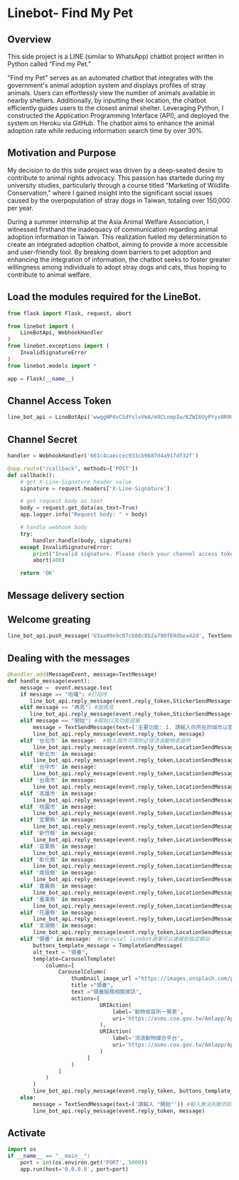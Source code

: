 # Linebot- Find My Pet

## Overview
This side project is a LINE (similar to WhatsApp) chatbot project written in Python called “Find my Pet.” 

"Find my Pet" serves as an automated chatbot that integrates with the government's animal adoption system and displays profiles of stray animals. Users can effortlessly view the number of animals available in nearby shelters. Additionally, by inputting their location, the chatbot efficiently guides users to the closest animal shelter. Leveraging Python, I constructed the Application Programming Interface (API), and deployed the system on Heroku via GitHub. The chatbot aims to  enhance the animal adoption rate while reducing information search time by over 30%.

## Motivation and Purpose
My decision to do this side project was driven by a deep-seated desire to contribute to animal rights advocacy. This passion has startede during my university studies, particularly through a course titled "Marketing of Wildlife Conservation," where I gained insight into the significant social issues caused by the overpopulation of stray dogs in Taiwan, totaling over 150,000 per year.

During a summer internship at the Asia Animal Welfare Association, I witnessed firsthand the inadequacy of communication regarding animal adoption information in Taiwan. This realization fueled my determination to create an integrated adoption chatbot, aiming to provide a more accessible and user-friendly tool. By breaking down barriers to pet adoption and enhancing the integration of information, the chatbot seeks to foster greater willingness among individuals to adopt stray dogs and cats, thus hoping to contribute to animal welfare.


## Load the modules required for the LineBot.

```python
from flask import Flask, request, abort
```

```python
from linebot import (
    LineBotApi, WebhookHandler
)
from linebot.exceptions import (
    InvalidSignatureError
)
from linebot.models import *
```

```python
app = Flask(__name__)
```

## Channel Access Token
```python
line_bot_api = LineBotApi('wwqgHPdvCSdYslvVmA/m9CLnmpIw/KZWI6UyPYyx8R9GryRTVPVV77tfot2oKvdLl/ZERWdk21UNzUXAYvVx1JlKU8nfZYjw/e280Gw8KyjpVzym4/CkhZ/2hnNQ/dNXnL2wLAbaTzbIFn6AbAdjsQdB04t89/1O/w1cDnyilFU=')
```
## Channel Secret
```python
handler = WebhookHandler('661c4caeccec933cb9687d4a917df32f')
```
```python
@app.route("/callback", methods=['POST'])
def callback():
    # get X-Line-Signature header value
    signature = request.headers['X-Line-Signature']

    # get request body as text
    body = request.get_data(as_text=True)
    app.logger.info("Request body: " + body)

    # handle webhook body
    try:
        handler.handle(body, signature)
    except InvalidSignatureError:
        print("Invalid signature. Please check your channel access token/channel secret.")
        abort(400)

    return 'OK'
```

## Message delivery section
## Welcome greating 
```python
line_bot_api.push_message('U3aa09e9c07cb88c8b2a790f69dbea42d', TextSendMessage(text='歡迎來到Find My Pet!請輸入"開始"'))
```

## Dealing with the messages
```python
@handler.add(MessageEvent, message=TextMessage)
def handle_message(event):
    message =  event.message.text
    if message == "哈囉": #打招呼
       line_bot_api.reply_message(event.reply_token,StickerSendMessage(package_id=789, sticker_id=10857))
    elif message == "再見": #說再見
       line_bot_api.reply_message(event.reply_token,StickerSendMessage(package_id=789, sticker_id=10871))
    elif message == "開始": #開始以及功能選單
        message = TextSendMessage(text=('主要功能: 1. 請輸入你所在的城市以查詢最近的動物收容所 EX:台北市 2. 請輸入“領養”來獲得更多資訊'))
        line_bot_api.reply_message(event.reply_token, message)
    elif '台北市' in message:  #輸入城市可得附近得流浪動物收容所
        line_bot_api.reply_message(event.reply_token,LocationSendMessage(title='臺北市動物之家', address='臺北市', latitude=25.063149585995905, longitude=121.60929481112795))
    elif '新北市' in message:
        line_bot_api.reply_message(event.reply_token,LocationSendMessage(title='新北市政府動物保護防疫處', address='新北市', latitude=25.00416243204753, longitude=121.46037156201673))
    elif '台中市' in message:
        line_bot_api.reply_message(event.reply_token,LocationSendMessage(title='臺中市動物之家南屯園區', address='臺中市', latitude=24.147963134061612, longitude=120.57528232641883))
    elif '台南市' in message:
        line_bot_api.reply_message(event.reply_token,LocationSendMessage(title='臺南市動物之家灣裡站', address='臺南市', latitude=22.936919635099983, longitude=120.1944557129039))
    elif '高雄市' in message:
        line_bot_api.reply_message(event.reply_token,LocationSendMessage(title='高雄市壽山動物保護教育園區', address='高雄市', latitude=22.63716562887085, longitude=120.27868294302546))
    elif '桃園市' in message:
        line_bot_api.reply_message(event.reply_token,LocationSendMessage(title='桃園市動物保護教育園區', address='桃園市', latitude=25.00869946587133, longitude=121.02776236876359))
    elif '宜蘭縣' in message:
        line_bot_api.reply_message(event.reply_token,LocationSendMessage(title='宜蘭縣流浪動物中途之家', address='宜蘭縣', latitude=24.66734722948268, longitude=121.83122645526362))
    elif '新竹縣' in message:
        line_bot_api.reply_message(event.reply_token,LocationSendMessage(title='新竹縣公立動物收容所', address='新竹縣', latitude=24.82864328995426, longitude=121.01505416876023))
    elif '苗栗縣' in message:
        line_bot_api.reply_message(event.reply_token,LocationSendMessage(title='苗栗縣生態保育教育中心', address='苗栗縣', latitude=24.499868218200465, longitude=120.7940121975897))
    elif '彰化縣' in message:
        line_bot_api.reply_message(event.reply_token,LocationSendMessage(title='彰化縣流浪狗中途之家', address='彰化縣', latitude=23.969424242283026, longitude=120.6197269264156))
    elif '南投縣' in message:
        line_bot_api.reply_message(event.reply_token,LocationSendMessage(title='南投縣公立動物收容所', address='南投縣', latitude=23.90609246989696, longitude=120.66984445524996))
    elif '嘉義縣' in message:
        line_bot_api.reply_message(event.reply_token,LocationSendMessage(title='嘉義縣流浪犬中途之家', address='嘉義縣', latitude=23.593276999927433, longitude=120.49980383848104))
    elif '臺東縣' in message:
        line_bot_api.reply_message(event.reply_token,LocationSendMessage(title='臺東縣動物收容中心', address='臺東縣', latitude=22.721962801874383, longitude=121.10053214457591))
    elif '花蓮縣' in message:
        line_bot_api.reply_message(event.reply_token,LocationSendMessage(title='花蓮縣狗貓躍動園區', address='花蓮縣', latitude=23.805844864623193, longitude=121.4981204264126))
    elif '澎湖縣' in message:
        line_bot_api.reply_message(event.reply_token,LocationSendMessage(title='澎湖縣流浪動物收容中心', address='澎湖縣', latitude=23.55242754587402, longitude=119.62716313990182))
    elif "領養" in message:  #Carousel linebot選單可以連接到指定網站
        buttons_template_message = TemplateSendMessage(
        alt_text = "領養",
        template=CarouselTemplate(
            columns=[
                CarouselColumn(
                    thumbnail_image_url ="https://images.unsplash.com/photo-1415369629372-26f2fe60c467?ixlib=rb-1.2.1&ixid=MnwxMjA3fDB8MHxwaG90by1wYWdlfHx8fGVufDB8fHx8&auto=format&fit=crop&w=987&q=80",
                    title ="領養",
                    text ="領養服務相關資訊",
                    actions=[
                             URIAction(
                                 label='動物收容所一覽表',
                                 uri='https://asms.coa.gov.tw/Amlapp/App/PetsMap1.aspx'
                             ),
                             URIAction(
                                 label='流浪動物媒合平台',
                                 uri='https://asms.coa.gov.tw/Amlapp/App/AnnounceMent.aspx?PageType=Transfer'
                             )
                         ]
                    )
                ]
            )
        )
        line_bot_api.reply_message(event.reply_token, buttons_template_message)
    else:
        message = TextSendMessage(text=('請輸入 "開始"')) #輸入無法判斷的訊息會跳回請輸入Start
        line_bot_api.reply_message(event.reply_token, message)
```

## Activate
```python
import os
if __name__ == "__main__":
    port = int(os.environ.get('PORT', 5000))
    app.run(host='0.0.0.0', port=port)
```
